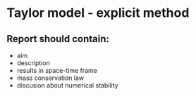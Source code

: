 # Taylor model - explicit method

## Report should contain:
  - aim
  - description
  - results in space-time frame
  - mass conservation law
  - discusion about numerical stability
